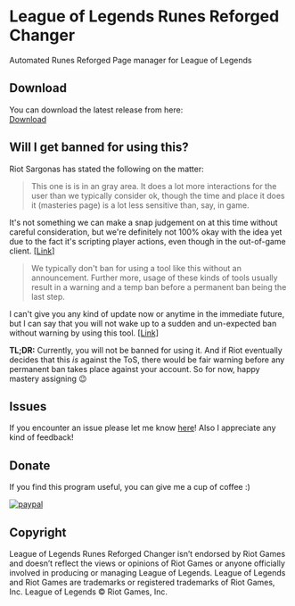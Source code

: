 # League of Legends Runes Reforged Changer
Automated Runes Reforged Page manager for League of Legends

## Download

You can download the latest release from here:   
[Download](https://github.com/pinguluk/League-Of-Legends-Runes-Reforged-Changer/releases)

## Will I get banned for using this?

Riot Sargonas has stated the following on the matter:



>This one is is in an gray area. It does a lot more interactions for the user than we typically consider ok, though the time and place it does it (masteries page) is a lot less sensitive than, say, in game.

It's not something we can make a snap judgement on at this time without careful consideration, but we're definitely not 100% okay with the idea yet due to the fact it's scripting player actions, even though in the out-of-game client. [[Link]](https://www.reddit.com/r/leagueoflegends/comments/3oeb8q/just_made_a_tool_for_automatically_creating/cvx7hm3)



>We typically don't ban for using a tool like this without an announcement. Further more, usage of these kinds of tools usually result in a warning and a temp ban before a permanent ban being the last step.

I can't give you any kind of update now or anytime in the immediate future, but I can say that you will not wake up to a sudden and un-expected ban without warning by using this tool. [[Link]](https://www.reddit.com/r/leagueoflegends/comments/3oeb8q/just_made_a_tool_for_automatically_creating/cw03o71)



**TL;DR:** Currently, you will not be banned for using it. And if Riot eventually decides that this *is* against the ToS, there would be fair warning before any permanent ban takes place against your account. So for now, happy mastery assigning :wink:


## Issues
If you encounter an issue please let me know [here](https://github.com/pinguluk/League-Of-Legends-Runes-Reforged-Changer/issues)! Also I appreciate any kind of feedback!

## Donate
If you find this program useful, you can give me a cup of coffee :)  

  [![paypal](https://www.paypalobjects.com/en_US/i/btn/btn_donateCC_LG.gif)](https://www.paypal.me/pinguluk)

## Copyright

League of Legends Runes Reforged Changer isn’t endorsed by Riot Games and doesn’t reflect the views or opinions of Riot Games or anyone officially involved in producing or managing League of Legends. League of Legends and Riot Games are trademarks or registered trademarks of Riot Games, Inc. League of Legends © Riot Games, Inc.
